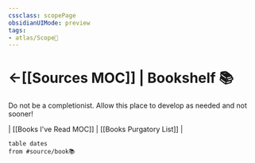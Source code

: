 ```yaml
---
cssclass: scopePage
obsidianUIMode: preview
tags: 
- atlas/Scope🔬
---
```


# <-[[Sources MOC]] | Bookshelf 📚 

Do not be a completionist. Allow this place to develop as needed and not sooner!

| [[Books I've Read MOC]] | [[Books Purgatory List]] |

```dataview
table dates
from #source/book📚 
```